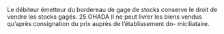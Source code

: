 Le débiteur émetteur du bordereau de gage de stocks conserve le droit de vendre les
stocks gagés.
25
OHADA
Il ne peut livrer les biens vendus qu’après consignation du prix auprès de l’établissement do-
miciliataire.